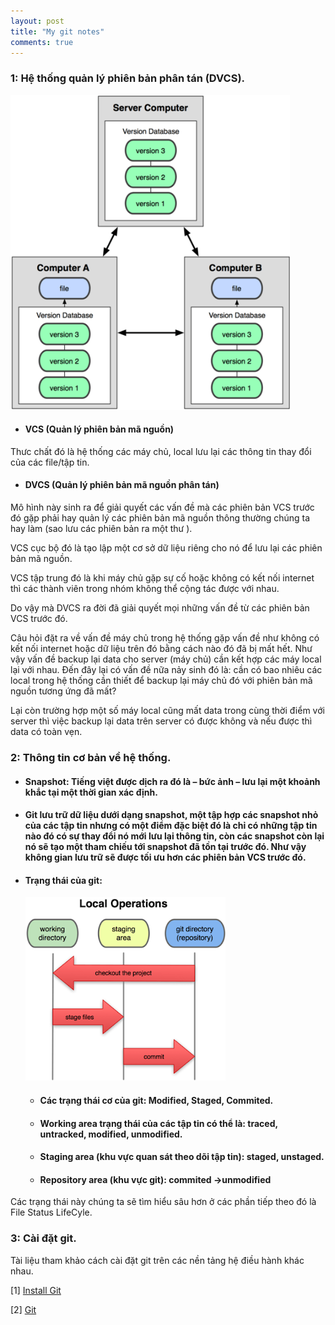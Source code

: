 ```yaml
---
layout: post
title: "My git notes"
comments: true
---
```


### 1: Hệ thống quản lý phiên bản phân tán (DVCS).

![DVCS](https://raw.githubusercontent.com/qndev/blog/gh-pages/images/posts/DVCS.png)

* #### VCS (Quản lý phiên bản mã nguồn)

Thưc chất đó là hệ thống các máy chủ, local lưu lại các thông tin thay đổi của các file/tập tin.

* #### DVCS (Quản lý phiên bản mã nguồn phân tán)

Mô hình này sinh ra để giải quyết các vấn đề mà các phiên bản VCS trước đó gặp phải hay quản lý các phiên bản mã nguồn thông thường chúng ta hay làm (sao lưu các phiên bản ra một thư ).

VCS cục bộ đó là tạo lập một cơ sở dữ liệu riêng cho nó để lưu lại các phiên bản mã nguồn.

VCS tập trung đó là khi máy chủ gặp sự cố hoặc không có kết nối internet thì các thành viên trong nhóm không thể cộng tác được với nhau.

Do vậy mà DVCS ra đời đã giải quyết mọi những vấn đề từ các phiên bản VCS trước đó.

Câu hỏi đặt ra về vấn đề máy chủ trong hệ thống gặp vấn đề như không có kết nối internet hoặc dữ liệu trên đó bằng cách nào đó đã bị mất hết. Như vậy vấn đề backup lại data cho server (máy chủ) cần kết hợp các máy local lại với nhau. Đến đây lại có vấn đề nữa nảy sinh đó là: cần có bao nhiêu các local trong hệ thống cần thiết để backup lại máy chủ đó với phiên bản mã nguồn tương ứng đã mất?

Lại còn trường hợp một số máy local cũng mất data trong cùng thời điểm với server thì việc backup lại data trên server có được không và nếu được thì data có toàn vẹn.

### 2: Thông tin cơ bản về hệ thống.

* #### Snapshot: Tiếng việt được dịch ra đó là – bức ảnh – lưu lại một khoảnh khắc tại một thời gian xác định.

* #### Git lưu trữ dữ liệu dưới dạng snapshot, một tập hợp các snapshot nhỏ của các tập tin nhưng có một điểm đặc biệt đó là chỉ có những tập tin nào đó có sự thay đổi nó mới lưu lại thông tin, còn các snapshot còn lại nó sẽ tạo một tham chiếu tới snapshot đã tồn tại trước đó. Như vậy không gian lưu trữ sẽ được tối ưu hơn các phiên bản VCS trước đó.

* #### Trạng thái của git:

  ![Working area, Staging area, Repisitory area](https://raw.githubusercontent.com/qndev/blog/gh-pages/images/posts/state.png)

  * #### Các trạng thái cơ của git: Modified, Staged, Commited.

  * #### Working area trạng thái của các tập tin có thể là: traced, untracked, modified, unmodified.

  * #### Staging area (khu vực quan sát theo dõi tập tin): staged, unstaged.

  * #### Repository area (khu vực git): commited →unmodified

Các trạng thái này chúng ta sẽ tìm hiểu sâu hơn ở các phần tiếp theo đó là File Status LifeCyle.

### 3: Cài đặt git.

Tài liệu tham khảo cách cài đặt git trên các nền tảng hệ điều hành khác nhau.

[1] [Install Git](https://www.atlassian.com/git/tutorials/install-git)

[2] [Git](https://git-scm.com/book/en/v2/Getting-Started-Installing-Git)
